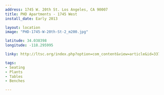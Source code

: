 ```yaml
---
address: 1745 W. 20th St. Los Angeles, CA 90007
title: PHD Apartments - 1745 West
install_date: Early 2013

layout: location
image: "PHD-1745-W-20th-St-2_m200.jpg"

latitude: 34.038398
longitude: -118.295995

linky: http://ltsc.org/index.php?option=com_content&view=article&id=337

tags:	
- Seating
- Plants
- Tables
- Benches

---
```

